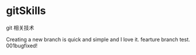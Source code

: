 # gitSkills
git 相关技术


Creating a new branch is quick and simple and I love it.
fearture branch test.
001bugfixed!
